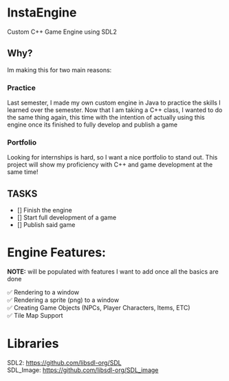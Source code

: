 # InstaEngine
Custom C++ Game Engine using SDL2

## Why?
Im making this for two main reasons:

### Practice
Last semester, I made my own custom engine in Java to practice the skills I learned over the semester. Now that I am taking a C++ class, I wanted to do the same thing again,
this time with the intention of actually using this engine once its finished to fully develop and publish a game

### Portfolio
Looking for internships is hard, so I want a nice portfolio to stand out. This project will show my proficiency with C++ and game development at the same time!

## TASKS
- [] Finish the engine
- [] Start full development of a game
- [] Publish said game

# Engine Features:
**NOTE:** will be populated with features I want to add once all the basics are done

:white_check_mark: Rendering to a window\
:white_check_mark: Rendering a sprite (png) to a window\
:white_check_mark: Creating Game Objects (NPCs, Player Characters, Items, ETC)\
:white_check_mark: Tile Map Support

# Libraries
SDL2: https://github.com/libsdl-org/SDL \
SDL_Image: https://github.com/libsdl-org/SDL_image
